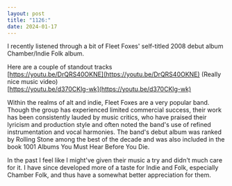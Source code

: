 ```yaml
---
layout: post
title: "1126:"
date: 2024-01-17
---
```


I recently listened through a bit of Fleet Foxes' self-titled 2008 debut album Chamber/Indie Folk album.

Here are a couple of standout tracks  
[https://youtu.be/DrQRS40OKNE](https://youtu.be/DrQRS40OKNE) (Really nice music video)  
[https://youtu.be/d370CKlg-wk](https://youtu.be/d370CKlg-wk)

Within the realms of alt and indie, Fleet Foxes are a very popular band. Though the group has experienced limited commercial success, their work has been consistently lauded by music critics, who have praised their lyricism and production style and often noted the band's use of refined instrumentation and vocal harmonies. The band's debut album was ranked by Rolling Stone among the best of the decade and was also included in the book 1001 Albums You Must Hear Before You Die.

In the past I feel like I might've given their music a try and didn't much care for it. I have since developed more of a taste for Indie and Folk, especially Chamber Folk, and thus have a somewhat better appreciation for them.
